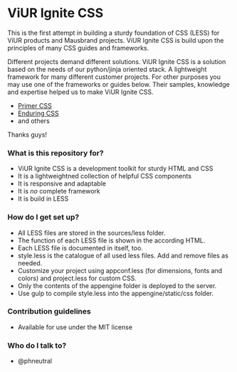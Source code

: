 # ViUR Ignite CSS #

This is the first attempt in building a sturdy foundation of CSS (LESS) for ViUR products and Mausbrand projects.
ViUR Ignite CSS is build upon the principles of many CSS guides and frameworks.

Different projects demand different solutions.
ViUR Ignite CSS is a solution based on the needs of our python/jinja oriented stack.
A lightweight framework for many different customer projects.
For other purposes you may use one of the frameworks or guides below.
Their samples, knowledge and expertise helped us to make ViUR Ignite CSS.

* [Primer CSS](http://primercss.io)
* [Enduring CSS](https://benfrain.com/enduring-css-writing-style-sheets-rapidly-changing-long-lived-projects/)
* and others

Thanks guys!

### What is this repository for? ###

* ViUR Ignite CSS is a development toolkit for sturdy HTML and CSS
* It is a lightweightned collection of helpful CSS components
* It is responsive and adaptable
* It is _no_ complete framework
* It is build in LESS

### How do I get set up? ###

* All LESS files are stored in the sources/less folder.
* The function of each LESS file is shown in the according HTML.
* Each LESS file is documented in itself, too.
* style.less is the catalogue of all used less files. Add and remove files as needed.
* Customize your project using appconf.less (for dimensions, fonts and colors) and project.less for custom CSS.
* Only the contents of the appengine folder is deployed to the server.
* Use gulp to compile style.less into the appengine/static/css folder.

### Contribution guidelines ###

* Available for use under the MIT license

### Who do I talk to? ###

* @phneutral